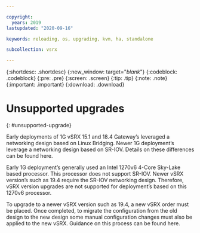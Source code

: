 ```yaml
---

copyright:
  years: 2019
lastupdated: "2020-09-16"

keywords: reloading, os, upgrading, kvm, ha, standalone

subcollection: vsrx

---
```


{:shortdesc: .shortdesc}
{:new_window: target="_blank_"}
{:codeblock: .codeblock}
{:pre: .pre}
{:screen: .screen}
{:tip: .tip}
{:note: .note}
{:important: .important}
{:download: .download}

# Unsupported upgrades
{: #unsupported-upgrade}

Early deployments of 1G vSRX 15.1 and 18.4 Gateway’s leveraged a networking design based on Linux Bridging. Newer 1G deployment’s leverage a networking design based on SR-IOV. Details on these differences can be found here.

Early 1G deployment’s generally used an Intel 1270v6 4-Core Sky-Lake based processor. This processor does not support SR-IOV. Newer vSRX version’s such as 19.4 require the SR-IOV networking design. Therefore, vSRX version upgrades are not supported for deployment’s based on this 1270v6 processor.

To upgrade to a newer vSRX version such as 19.4, a new vSRX order must be placed. Once completed, to migrate the configuration from the old design to the new design some manual configuration changes must also be applied to the new vSRX. Guidance on this process can be found here.
